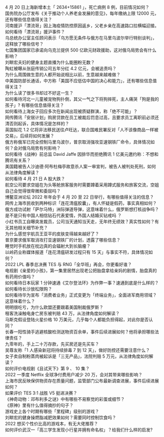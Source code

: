 4 月 20 日上海新增本土「 2634+15861 」，死亡病例 8 例，目前情况如何？  
国务院办公厅发布《关于推动个人养老金发展的意见》，每年缴纳上限 12000 元，还有哪些信息值得关注？  
河南援沪「漂流哥」因上海疫情防控原因返乡，父老乡亲在高速路口拉横幅迎接。如何看待「漂流哥」援沪事件？  
乌总统办公室主任顾问表示「乌方愿无条件与俄方在马里乌波尔举行特别谈判」，这释放了哪些信号？  
七国集团国家已承诺向乌克兰提供 500 亿欧元财政援助，这对俄乌局势会有什么影响？  
刘畊宏夫妇的健身主题直播为什么能圈粉无数？  
陶虹被曝从张庭传销公司五年分红 4.2 亿元，会被追责吗？  
为什么周围做生意的人都开始说相比以前，生意越来越难做？  
中美国防部长通话，中方称「美国不应低估中国的决心和能力」，还有哪些信息值得关注？  
为什么读了很多书却过不好这一生？  
如何看待河北一儿童被宠物狗扑倒，其父一气之下将狗摔死，主人痛哭「狗是我的孩子」? 有哪些信息值得关注？  
如何看待上海女子回应多次在新闻出现被质疑群演，称「绝不可能」？  
网传腾讯「安居计划」购房贷款在员工被裁后罚息过高，且要求员工离职前必须还清否则起诉，具体情况是怎样的？  
英国拟花 1.2 亿将非法移民送往卢旺达，联合国难民署反对「人不该像商品一样被交易」，后续将如何发展？  
俄方称俄军已完全控制马里乌波尔，普京取消强攻亚速钢铁厂命令，具体情况如何？会对俄乌局势有何影响？  
如何看待《战神》前总监 David Jaffe 因排华而拒绝腾讯 1 亿美元邀约称：不想和腾讯有关系？  
美国籍被告人沙迪德·阿布杜梅亭故意杀人案一审宣判，被告人被判处死刑，如何从法律角度解读？  
如何看待 4 月 21 日 A 股大跌？  
航空公司要求空姐在为头等舱旅客服务时需要蹲着采用蹲式服务和旅客交流，空姐自己会觉得很卑微和委屈吗？  
博鳌亚洲论坛 2022 年年会于 4 月 20 至 22 日举行，有哪些值得关注的信息？  
网传上海市民收到两种标识「连花清瘟胶囊」，有人怀疑是假药，事实真相如何？  
俄方成功试射「萨尔马特」洲际弹道导弹，这意味着什么，俄罗斯想打核战争吗？  
是不是只有中国人相信钻石代表爱情，外国人结婚买钻戒吗 ？  
小红书员工自曝突发裁员，公司当天通知当天走，无年终无绩效？真实性如何？有无其他相关细节补充？  
为什么感觉宇航员王亚平的皮肤变得越来越好了？  
普京要求俄军取消攻打亚速钢铁厂的计划，透露了哪些信息？  
睡觉时手机放在枕边真的会辐射大到长脑瘤？  
以岭药业称媒体报道「连花清瘟研发过程只有 15 天」与事实不符，具体情况如何？  
2022 LPL 春季总决赛 TES 与 RNG「全华班」再会，你更看好谁？  
电视剧《亲爱的小孩》，第一集里居然出现老公把胎盘拿给亲妈的剧情，胎盘真的有药用价值吗？  
如何看待日本玩家 1 分钟速通《艾尔登法环》为作弊一事？速通到底是什么样的？  
如何看待长沙放松限购？  
如何看待华为宣布「消费者业务」正式变更为「终端业务」，全面进军商用领域？这意味着什么？  
明明很吃亏，为什么欧盟还要跟着美国制裁俄罗斯？  
租客洗澡触电身亡房东被判赔 43 万，从法律角度如何解读？  
马斯克假设登陆火星价格 10 万美元，几乎每个人都能负担得起，对此你是否认同？  
长春一阳性骑手逃避核酸检测送物资百余单，事件后续进展如何？他将承担哪些法律责任？  
九零年的，手上二十万存款，先买房还是先买车？  
吴尊友称「1 人感染新冠将持续排毒 7 到 12 天」，做好防控还需要注意什么？  
女子卖自制粉蒸肉被起诉是「三无产品」，法院判赔 5 万元，从法律角度如何解读？  
如何评价电视剧《且试天下》第 9 、 10 集？  
2022 一季度 Netflix 全球净付费用户减少 20 万，会对其带来哪些影响？  
上海市民反映保供物资存在质量问题，监管部门公布最新调查进展，事件后续进展如何？  
如果评价 TES 3:1 战胜 V5 挺进决赛？  
《神奇动物：邓布利多之谜》中有哪些不易察觉的彩蛋或细节？  
《原神》里有什么值得摘抄的句子？  
游戏史上各个时期有哪些「里程碑」级别的游戏？  
刘畊宏的健身操燃脂减肥效果如何？需要同时控制饮食吗？  
2022 想买个性价比高的游戏本，有无大佬推荐？  
如何评价武汉一「高三学生发现小行星并拥有命名权」？给我们什么样的启发?  
